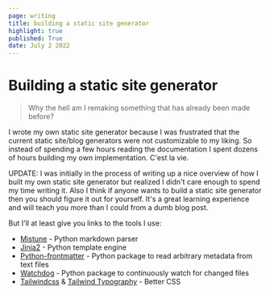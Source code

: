 ```yaml
---
page: writing
title: building a static site generator
highlight: true
published: True 
date: July 2 2022
---
```


# Building a static site generator

> Why the hell am I remaking something that has already been made before?

I wrote my own static site generator because I was frustrated that the current
static site/blog generators were not customizable to my liking. So instead of spending a few
hours reading the documentation I spent dozens of hours building my own implementation. C'est la vie.


UPDATE: I was initially in the process of writing up a nice overview of how I built my own
static site generator but realized I didn't care enough to spend my time writing it.
Also I think if anyone wants to build a static site generator then you should figure it out for
yourself. It's a great learning experience and will teach you more than I could from a dumb
blog post.

But I'll at least give you links to the tools I use:

- [Mistune](https://mistune.readthedocs.io/en/latest/) - Python markdown parser
- [Jinja2](https://svn.python.org/projects/external/Jinja-2.1.1/docs/_build/html/index.html) - Python template engine
- [Python-frontmatter](https://github.com/eyeseast/python-frontmatter) - Python package to read arbitrary metadata from text files
- [Watchdog](https://python-watchdog.readthedocs.io/en/stable/) - Python package to continuously watch for changed files
- [Tailwindcss](https://tailwindcss.com/) & [Tailwind Typography](https://tailwindcss.com/docs/typography-plugin) - Better CSS
